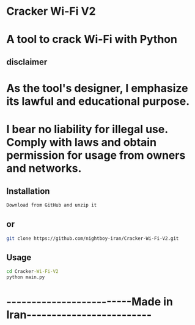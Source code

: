# Cracker Wi-Fi V2

# A tool to crack Wi-Fi with Python


## disclaimer
# As the tool's designer, I emphasize its lawful and educational purpose. 
# I bear no liability for illegal use. Comply with laws and obtain permission for usage from owners and networks.

## Installation

```bash
Download from GitHub and unzip it
```
## or
```bash
git clone https://github.com/nightboy-iran/Cracker-Wi-Fi-V2.git
```

## Usage

```cmd
cd Cracker-Wi-Fi-V2
python main.py
```

# -------------------------Made in Iran-------------------------
